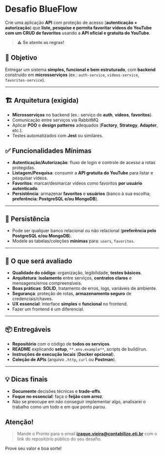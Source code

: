 # Desafio BlueFlow

Crie uma aplicação **API** com proteção de acesso (**autenticação + autorização**) que **liste, pesquise e permita favoritar vídeos do YouTube com um CRUD de favoritos** usando a **API oficial e gratuita do YouTube**.

> ⚠️ **Se atente as regras!**

## 🎯 Objetivo
Entregar um sistema **simples, funcional e bem estruturado**, com **backend** construído em **microsserviços** (ex.: `auth-service`, `videos-service`, `favorites-service`).

---

## 🏗️ Arquitetura (exigida)
- **Microsserviços** no backend (ex.: serviço de **auth**, **vídeos**, **favoritos**).
- Comunicação entre serviços via RabbitMQ.
- Aplicar **POO** e **design patterns** adequados (**Factory**, **Strategy**, **Adapter**, etc.).
- Testes automatizados com **Jest** ou similares.


## ✅ Funcionalidades Mínimas
- **Autenticação/Autorização**: fluxo de login e controle de acesso a rotas protegidas.
- **Listagem/Pesquisa**: consumir a **API gratuita do YouTube** para listar e pesquisar vídeos.
- **Favoritos**: marcar/desmarcar vídeos como favoritos **por usuário autenticado**.
- **Persistência**: armazenar **favoritos** e **usuários** (banco à sua escolha; **preferência: PostgreSQL e/ou MongoDB**).

---

## 💾 Persistência
- Pode ser qualquer banco relacional ou não relacional (**preferência pelo PostgreSQL e/ou MongoDB**).
- Modele as tabelas/coleções **mínimas** para: `users`, `favorites`.

---

## 🧪 O que será avaliado
- **Qualidade do código**: organização, legibilidade, **testes básicos**.
- **Arquitetura**: **isolamento** entre serviços, **contratos claros** e mensagens/erros compreensíveis.
- **Boas práticas**: **SOLID**, tratamento de erros, logs, variáveis de ambiente.
- **Segurança**: proteção de rotas, **armazenamento seguro** de credenciais/chaves.
- **UX essencial**: interface **simples** e **funcional** no frontend.
- Fazer um frontend é um diferencial.

---

## 📦 Entregáveis
- **Repositório** com o código de **todos os serviços**.
- **README** explicando **setup**, `**.env.example**`, scripts de build/run.
- **Instruções de execução locais** (**Docker opcional**).
- **Coleção de APIs** (arquivo `.http`, `curl` ou **Postman**).

---

## 💡 Dicas finais
- **Documente** decisões técnicas e **trade-offs**.
- **Foque no essencial**: faça o **feijão com arroz**.
- Não se preocupe em não conseguir implementar algo, analisarei o trabalho como um todo e em que ponto parou.

## Atenção!
> Mande o Pronto para o email **izaque.vieira@contabilize.eti.br** com o link do repositório público do seu desafio.

Prove seu valor e boa sorte!
